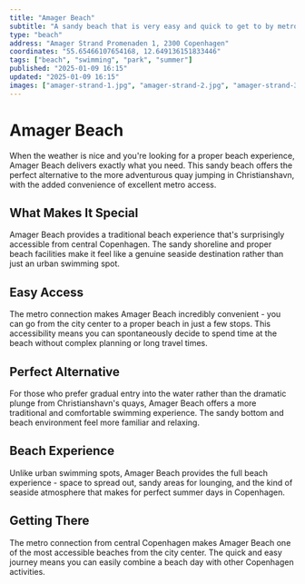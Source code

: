 ```yaml
---
title: "Amager Beach"
subtitle: "A sandy beach that is very easy and quick to get to by metro. Perfect alternative if you don't enjoy jumping off the quay in Christianshavn."
type: "beach"
address: "Amager Strand Promenaden 1, 2300 Copenhagen"
coordinates: "55.65466107654168, 12.649136151833446"
tags: ["beach", "swimming", "park", "summer"]
published: "2025-01-09 16:15"
updated: "2025-01-09 16:15"
images: ["amager-strand-1.jpg", "amager-strand-2.jpg", "amager-strand-3.jpg"]
---
```


# Amager Beach

When the weather is nice and you're looking for a proper beach experience, Amager Beach delivers exactly what you need. This sandy beach offers the perfect alternative to the more adventurous quay jumping in Christianshavn, with the added convenience of excellent metro access.

## What Makes It Special

Amager Beach provides a traditional beach experience that's surprisingly accessible from central Copenhagen. The sandy shoreline and proper beach facilities make it feel like a genuine seaside destination rather than just an urban swimming spot.

## Easy Access

The metro connection makes Amager Beach incredibly convenient - you can go from the city center to a proper beach in just a few stops. This accessibility means you can spontaneously decide to spend time at the beach without complex planning or long travel times.

## Perfect Alternative

For those who prefer gradual entry into the water rather than the dramatic plunge from Christianshavn's quays, Amager Beach offers a more traditional and comfortable swimming experience. The sandy bottom and beach environment feel more familiar and relaxing.

## Beach Experience

Unlike urban swimming spots, Amager Beach provides the full beach experience - space to spread out, sandy areas for lounging, and the kind of seaside atmosphere that makes for perfect summer days in Copenhagen.

## Getting There

The metro connection from central Copenhagen makes Amager Beach one of the most accessible beaches from the city center. The quick and easy journey means you can easily combine a beach day with other Copenhagen activities.
